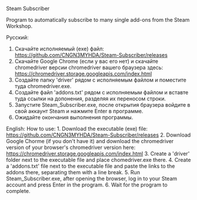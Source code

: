 Steam Subscriber

Program to automatically subscribe to many single add-ons from the Steam Workshop.

Русский:
  1. Скачайте исполняемый (exe) файл: https://github.com/CNGN3MYHDA/Steam-Subscriber/releases
  2. Скачайте Google Chrome (если у вас его нет) и скачайте chromedriver версии chromedriver вашего браузера здесь: https://chromedriver.storage.googleapis.com/index.html
  3. Создайте папку 'driver' рядом с исполняемым файлом и поместите туда chromedriver.exe.
  4. Создайте файл 'addons.txt' рядом с исполняемым файлом и вставте туда ссылки на допонения, разделяя их переносом строки.
  5. Запустите Steam_Subscriber.exe, после открытия браузера войдите в свой аккаунт Steam и нажмите Enter в программе.
  6. Ожидайте окончания выполнения программы.

English:
  How to use:
    1. Download the executable (exe) file: https://github.com/CNGN3MYHDA/Steam-Subscriber/releases
    2. Download Google Chorme (if you don't have it) and download the chromedriver version of your browser's chromedriver version here: https://chromedriver.storage.googleapis.com/index.html
    3. Create a 'driver' folder next to the executable file and place chomedriver.exe there.
    4. Create a 'addons.txt' file next to the executable file and paste the links to the addons there, separating them with a line break.
    5. Run Steam_Subscriber.exe, after opening the browser, log in to your Steam account and press Enter in the program.
    6. Wait for the program to complete.
